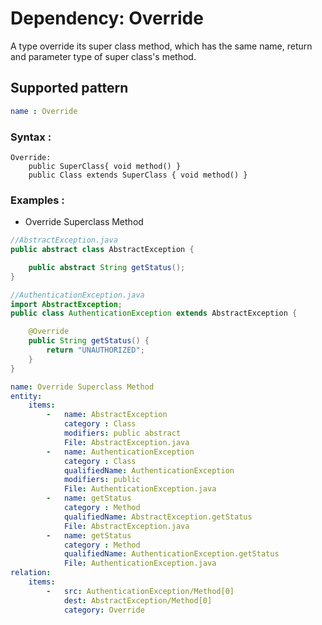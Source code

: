 # Dependency: Override
A type override its super class method, which has the same name, return and parameter type of super class's method.
## Supported pattern
```yaml
name : Override
```
### Syntax : 
```text
Override:
    public SuperClass{ void method() }
    public Class extends SuperClass { void method() }
```
### Examples : 
- Override Superclass Method
```java
//AbstractException.java
public abstract class AbstractException {

    public abstract String getStatus();
}
```
```java
//AuthenticationException.java
import AbstractException;
public class AuthenticationException extends AbstractException {

    @Override
    public String getStatus() {
        return "UNAUTHORIZED";
    }
}
```
```yaml
name: Override Superclass Method
entity:
    items:
        -   name: AbstractException
            category : Class
            modifiers: public abstract
            File: AbstractException.java
        -   name: AuthenticationException
            category : Class
            qualifiedName: AuthenticationException
            modifiers: public
            File: AuthenticationException.java
        -   name: getStatus
            category : Method
            qualifiedName: AbstractException.getStatus
            File: AbstractException.java
        -   name: getStatus
            category : Method
            qualifiedName: AuthenticationException.getStatus
            File: AuthenticationException.java 
relation:
    items:
        -   src: AuthenticationException/Method[0]
            dest: AbstractException/Method[0]
            category: Override
```